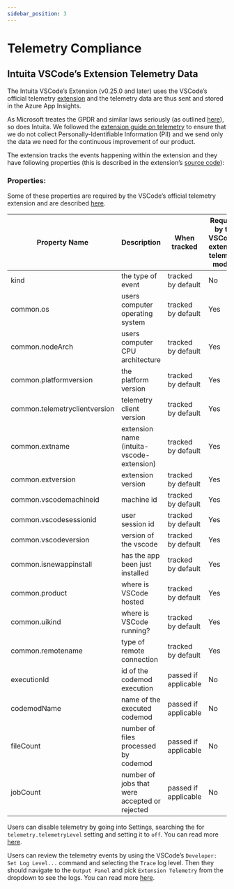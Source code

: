 ```yaml
---
sidebar_position: 3
---
```



# Telemetry Compliance

## Intuita VSCode’s Extension Telemetry Data

The Intuita VSCode’s Extension (v0.25.0 and later) uses the VSCode’s official telemetry [extension](https://github.com/microsoft/vscode-extension-telemetry) and the telemetry data are thus sent and stored in the Azure App Insights.

As Microsoft treates the GPDR and similar laws seriously (as outlined [here](https://code.visualstudio.com/docs/getstarted/telemetry#_gdpr-and-vs-code)), so does Intuita. We followed the [extension guide on telemetry](https://code.visualstudio.com/api/extension-guides/telemetry) to ensure that we do not collect Personally-Identifiable Information (PII) and we send only the data we need for the continuous improvement of our product.

The extension tracks the events happening within the extension and they have following properties (this is described in the extension’s [source code](https://github.com/intuita-inc/intuita-vscode-extension/blob/d636de9cf6b665b2775748b93c782b12939e2ed1/src/telemetry/telemetry.ts#L6)):

### Properties:

Some of these properties are required by the VSCode’s official telemetry extension and are described [here](https://github.com/microsoft/vscode-extension-telemetry#common-properties).

| Property Name | Description | When tracked | Required by the VSCode's extension telemetry module | Sample value |
| --- | --- | --- | --- | --- |
| kind | the type of event | tracked by default | No | codemodExecuted |
| common.os | users computer operating system | tracked by default | Yes | "darwin" |
| common.nodeArch | users computer CPU architecture | tracked by default | Yes | "x64" |
| common.platformversion | the platform version | tracked by default | Yes | "21.6.0" |
| common.telemetryclientversion | telemetry client version | tracked by default | Yes | "0.7.7" |
| common.extname | extension name (intuita-vscode-extension) | tracked by default | Yes | "Intuita.intuita-vscode-extension" |
| common.extversion | extension version | tracked by default | Yes | "0.25.0" |
| common.vscodemachineid | machine id | tracked by default | Yes | "1a24c4eac3fd66ea27ad523d1f67c7c877279d8bf2a60160965aaee98582e0bc" |
| common.vscodesessionid | user session id | tracked by default | Yes | "61d1723e-9b15-4848-a80a-20ae2c620bad1685720116803" |
| common.vscodeversion | version of the vscode | tracked by default | Yes | "1.78.2" |
| common.isnewappinstall | has the app been just installed | tracked by default | Yes | true/false |
| common.product | where is VSCode hosted | tracked by default | Yes | desktop, github.dev, codespaces |
| common.uikind | where is VSCode running? | tracked by default | Yes | desktop, web |
| common.remotename | type of remote connection | tracked by default | Yes | ssh, docker, wsl, other |
| executionId | id of the codemod execution | passed if applicable | No | "32668" |
| codemodName | name of the executed codemod | passed if applicable | No | New Link |
| fileCount | number of files processed by codemod | passed if applicable | No | 1 |
| jobCount | number of jobs that were accepted or rejected | passed if applicable | No | 1 |

Users can disable telemetry by going into Settings, searching the for `telemetry.telemetryLevel` setting and setting it to `off`. You can read more [here](https://code.visualstudio.com/docs/getstarted/telemetry#_disable-telemetry-reporting).

Users can review the telemetry events by using the VSCode’s `Developer: Set Log Level...` command and selecting the `Trace` log level. Then they should navigate to the `Output Panel` and pick `Extension Telemetry` from the dropdown to see the logs. You can read more [here](https://code.visualstudio.com/docs/getstarted/telemetry#_output-channel-for-telemetry-events).